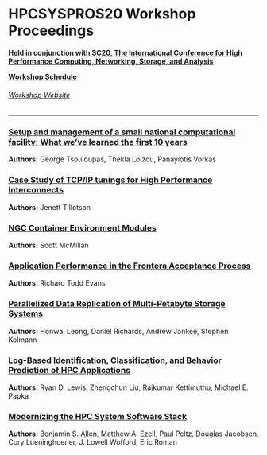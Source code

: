# HPCSYSPROS20 Workshop Proceedings
**Held in conjunction with [SC20, The International Conference for High Performance Computing, Networking, Storage, and Analysis](https://sc20.supercomputing.org/)**

**[Workshop Schedule](https://sc20.supercomputing.org/session/?sess=sess223)**

###### [Workshop Website](http://sighpc-syspros.org/workshops/2020/)

---
### [Setup and management of a small national computational facility: What we’ve learned the first 10 years](https://github.com/HPCSYSPROS/Workshop20/tree/master/Setup_and_management_of_a_small_national_computational_facility)
**Authors:** George Tsouloupas, Thekla Loizou, Panayiotis Vorkas

### [Case Study of TCP/IP tunings for High Performance Interconnects](https://github.com/HPCSYSPROS/Workshop20/tree/master/Case_study_of_TCP_tunings_for_HPC_interconnects) 
**Authors:** Jenett Tillotson

### [NGC Container Environment Modules](https://github.com/HPCSYSPROS/Workshop20/tree/master/NGC_container_environment_modules)
**Authors:** Scott McMillan

### [Application Performance in the Frontera Acceptance Process](https://github.com/HPCSYSPROS/Workshop20/tree/master/Application_performance_in_frontera_acceptance_process)
**Authors:** Richard Todd Evans

### [Parallelized Data Replication of Multi-Petabyte Storage Systems](https://github.com/HPCSYSPROS/Workshop20/tree/master/Parallelized_data_replication_of_multi-petabyte_storage_systems)
**Authors:** Honwai Leong, Daniel Richards, Andrew Jankee, Stephen Kolmann

### [Log-Based Identification, Classification, and Behavior Prediction of HPC Applications](https://github.com/HPCSYSPROS/Workshop20/tree/master/Log-based_Identification_classification_and_behavior_prediction_of_HPC_applications)
**Authors:** Ryan D. Lewis, Zhengchun Liu, Rajkumar Kettimuthu, Michael E. Papka

### [Modernizing the HPC System Software Stack](https://github.com/HPCSYSPROS/Workshop20/tree/master/Modernizing_the_HPC_system_software_stack)
**Authors:** Benjamin S. Allen, Matthew A. Ezell, Paul Peltz, Douglas Jacobsen, Cory Lueninghoener, J. Lowell Wofford, Eric Roman

